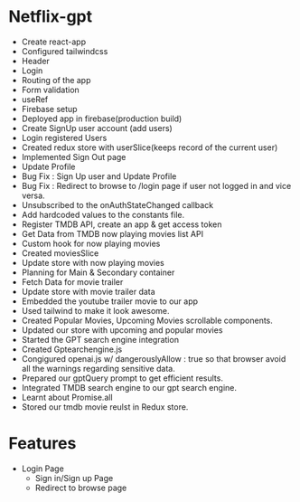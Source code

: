 # Netflix-gpt

- Create react-app
- Configured tailwindcss
- Header
- Login
- Routing of the app
- Form validation
- useRef
- Firebase setup
- Deployed app in firebase(production build)
- Create SignUp user account (add users)
- Login registered Users
- Created redux store with userSlice(keeps record of the current user)
- Implemented Sign Out page
- Update Profile
- Bug Fix : Sign Up user and Update Profile
- Bug Fix : Redirect to browse to /login page if user not logged in and vice versa.
- Unsubscribed to the onAuthStateChanged callback
- Add hardcoded values to the constants file.
- Register TMDB API, create an app & get access token
- Get Data from TMDB now playing movies list API
- Custom hook for now playing movies
- Created moviesSlice
- Update store with now playing movies
- Planning for Main & Secondary container
- Fetch Data for movie trailer
- Update store with movie trailer data
- Embedded the youtube trailer movie to our app
- Used tailwind to make it look awesome.
- Created Popular Movies, Upcoming Movies scrollable components.
- Updated our store with upcoming and popular movies
- Started the GPT search engine integration
- Created Gptearchengine.js
- Congigured openai.js w/ dangerouslyAllow : true so that browser avoid all the warnings regarding sensitive data.
- Prepared our gptQuery prompt to get efficient results.
- Integrated TMDB search engine to our gpt search engine.
- Learnt about Promise.all
- Stored our tmdb movie reulst in Redux store.


# Features

- Login Page
  - Sign in/Sign up Page
  - Redirect to browse page
